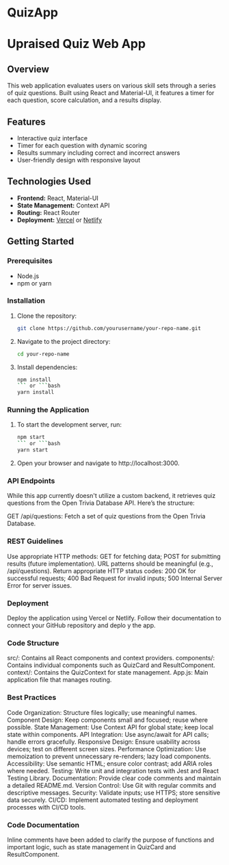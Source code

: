 # QuizApp
# Upraised Quiz Web App

## Overview
This web application evaluates users on various skill sets through a series of quiz questions. Built using React and Material-UI, it features a timer for each question, score calculation, and a results display.

## Features
- Interactive quiz interface
- Timer for each question with dynamic scoring
- Results summary including correct and incorrect answers
- User-friendly design with responsive layout

## Technologies Used
- **Frontend:** React, Material-UI
- **State Management:** Context API
- **Routing:** React Router
- **Deployment:** [Vercel](link-to-your-deployment) or [Netlify](link-to-your-deployment)

## Getting Started

### Prerequisites
- Node.js
- npm or yarn

### Installation
1. Clone the repository:
   ```bash
   git clone https://github.com/yourusername/your-repo-name.git
2. Navigate to the project directory:
   ```bash
   cd your-repo-name
3. Install dependencies:
   ```bash
   npm install
   ``` or ```bash
   yarn install
### Running the Application
1. To start the development server, run:
   ```bash
   npm start
   ``` or ```bash
   yarn start
2. Open your browser and navigate to http://localhost:3000.
### API Endpoints
While this app currently doesn't utilize a custom backend, it retrieves quiz questions from the Open Trivia Database API. Here’s the structure:

GET /api/questions: Fetch a set of quiz questions from the Open Trivia Database.
### REST Guidelines
Use appropriate HTTP methods: GET for fetching data; POST for submitting results (future implementation).
URL patterns should be meaningful (e.g., /api/questions).
Return appropriate HTTP status codes: 200 OK for successful requests; 400 Bad Request for invalid inputs; 500 Internal Server Error for server issues.
### Deployment
Deploy the application using Vercel or Netlify. Follow their documentation to connect your GitHub repository and deplo
y the app.
### Code Structure
src/: Contains all React components and context providers.
components/: Contains individual components such as QuizCard and ResultComponent.
context/: Contains the QuizContext for state management.
App.js: Main application file that manages routing.
### Best Practices
Code Organization: Structure files logically; use meaningful names.
Component Design: Keep components small and focused; reuse where possible.
State Management: Use Context API for global state; keep local state within components.
API Integration: Use async/await for API calls; handle errors gracefully.
Responsive Design: Ensure usability across devices; test on different screen sizes.
Performance Optimization: Use memoization to prevent unnecessary re-renders; lazy load components.
Accessibility: Use semantic HTML; ensure color contrast; add ARIA roles where needed.
Testing: Write unit and integration tests with Jest and React Testing Library.
Documentation: Provide clear code comments and maintain a detailed README.md.
Version Control: Use Git with regular commits and descriptive messages.
Security: Validate inputs; use HTTPS; store sensitive data securely.
CI/CD: Implement automated testing and deployment processes with CI/CD tools.
### Code Documentation
Inline comments have been added to clarify the purpose of functions and important logic, such as state management in QuizCard and ResultComponent.

